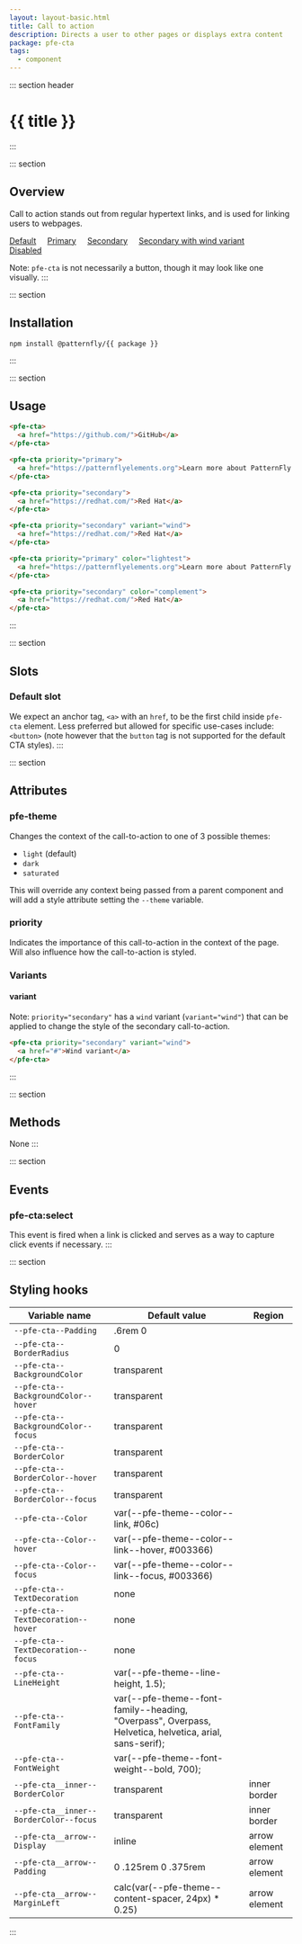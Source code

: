 ```yaml
---
layout: layout-basic.html
title: Call to action
description: Directs a user to other pages or displays extra content
package: pfe-cta
tags:
  - component
---
```

<script type="module" src="/node_modules/@patternfly/{{ package }}/dist/{{ package }}.min.js"></script>

<style>
  .cta-overview pfe-cta {
    margin-right: 16px;
    margin-bottom: 16px;
  }
</style>

::: section header
# {{ title }}
:::

::: section
## Overview

Call to action stands out from regular hypertext links, and is used for linking users to webpages. 

<div class="cta-overview">
  <pfe-cta>
    <a href="#">Default</a>
  </pfe-cta>
  <pfe-cta priority="primary">
    <a href="#">Primary</a>
  </pfe-cta>
  <pfe-cta priority="secondary">
    <a href="#">Secondary</a>
  </pfe-cta>
  <pfe-cta priority="secondary" variant="wind">
    <a href="#">Secondary with wind variant</a>
  </pfe-cta>
  <pfe-cta aria-disabled="true">
    <a href="#">Disabled</a>
  </pfe-cta>
</div>

Note: `pfe-cta` is not necessarily a button, though it may look like one visually.
:::

::: section
## Installation

```shell
npm install @patternfly/{{ package }}
```
:::

::: section
## Usage

```html
<pfe-cta>
  <a href="https://github.com/">GitHub</a>
</pfe-cta>

<pfe-cta priority="primary">
  <a href="https://patternflyelements.org">Learn more about PatternFly Elements</a>
</pfe-cta>

<pfe-cta priority="secondary">
  <a href="https://redhat.com/">Red Hat</a>
</pfe-cta>

<pfe-cta priority="secondary" variant="wind">
  <a href="https://redhat.com/">Red Hat</a>
</pfe-cta>

<pfe-cta priority="primary" color="lightest">
  <a href="https://patternflyelements.org">Learn more about PatternFly Elements</a>
</pfe-cta>

<pfe-cta priority="secondary" color="complement">
  <a href="https://redhat.com/">Red Hat</a>
</pfe-cta>
```
:::

::: section
## Slots

### Default slot
We expect an anchor tag, `<a>` with an `href`, to be the first child inside `pfe-cta` element. Less preferred but allowed for specific use-cases include: `<button>` (note however that the `button` tag is not supported for the default CTA styles).
:::

::: section
## Attributes

### pfe-theme
Changes the context of the call-to-action to one of 3 possible themes:

- `light` (default)
- `dark`
- `saturated`

This will override any context being passed from a parent component and will add a style attribute setting the `--theme` variable.

### priority
Indicates the importance of this call-to-action in the context of the page. Will also influence how the call-to-action is styled.

### Variants

#### variant
Note: `priority="secondary"` has a `wind` variant (`variant="wind"`) that can be applied to change the style of the secondary call-to-action.

```html
<pfe-cta priority="secondary" variant="wind">
  <a href="#">Wind variant</a>
</pfe-cta>
```
:::

::: section
## Methods
None
:::

::: section
## Events

### pfe-cta:select

This event is fired when a link is clicked and serves as a way to capture click events if necessary.
:::

::: section
## Styling hooks

| Variable name                          | Default value                                                                                          | Region        |
| -------------------------------------- | ------------------------------------------------------------------------------------------------------ | ------------- |
| `--pfe-cta--Padding`                   | .6rem 0                                                                                                |
| `--pfe-cta--BorderRadius`              | 0                                                                                                      |
| `--pfe-cta--BackgroundColor`           | transparent                                                                                            |
| `--pfe-cta--BackgroundColor--hover`    | transparent                                                                                            |
| `--pfe-cta--BackgroundColor--focus`    | transparent                                                                                            |
| `--pfe-cta--BorderColor`               | transparent                                                                                            |
| `--pfe-cta--BorderColor--hover`        | transparent                                                                                            |
| `--pfe-cta--BorderColor--focus`        | transparent                                                                                            |
| `--pfe-cta--Color`                     | var(--pfe-theme--color--link, #06c)                                                                    |
| `--pfe-cta--Color--hover`              | var(--pfe-theme--color--link--hover, #003366)                                                          |
| `--pfe-cta--Color--focus`              | var(--pfe-theme--color--link--focus, #003366)                                                          |
| `--pfe-cta--TextDecoration`            | none                                                                                                   |
| `--pfe-cta--TextDecoration--hover`     | none                                                                                                   |
| `--pfe-cta--TextDecoration--focus`     | none                                                                                                   |
| `--pfe-cta--LineHeight`                | var(--pfe-theme--line-height, 1.5);                                                                    |
| `--pfe-cta--FontFamily`                | var(--pfe-theme--font-family--heading, "Overpass", Overpass, Helvetica, helvetica, arial, sans-serif); |
| `--pfe-cta--FontWeight`                | var(--pfe-theme--font-weight--bold, 700);                                                              |
| `--pfe-cta__inner--BorderColor`        | transparent                                                                                            | inner border  |
| `--pfe-cta__inner--BorderColor--focus` | transparent                                                                                            | inner border  |
| `--pfe-cta__arrow--Display`            | inline                                                                                                 | arrow element |
| `--pfe-cta__arrow--Padding`            | 0 .125rem 0 .375rem                                                                                    | arrow element |
| `--pfe-cta__arrow--MarginLeft`         | calc(var(--pfe-theme--content-spacer, 24px) \* 0.25)                                                   | arrow element |


:::